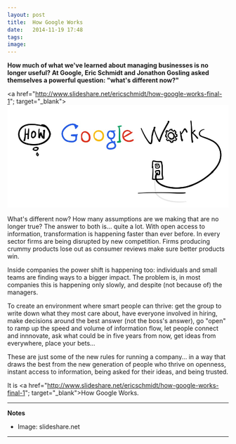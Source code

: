 ```yaml
---
layout: post
title:  How Google Works
date:   2014-11-19 17:48
tags: 
image:
---
```


**How much of what we've learned about managing businesses is no longer useful? At Google, Eric Schmidt and Jonathon Gosling asked themselves a powerful question: "what's different now?"**

<a href="http://www.slideshare.net/ericschmidt/how-google-works-final-1"; target="_blank">![](/libb/images/google.jpg)</a>

What's different now? How many assumptions are we making that are no longer true? The answer to both is... quite a lot. With open access to information, transformation is happening faster than ever before. In every sector firms are being disrupted by new competition. Firms producing crummy products lose out as consumer reviews make sure better products win.

Inside companies the power shift is happening too: individuals and small teams are finding ways to a bigger impact. The problem is, in most companies this is happening only slowly, and despite (not because of) the managers.

To create an environment where smart people can thrive: get the group to write down what they most care about, have everyone involved in hiring, make decisions around the best answer (not the boss's answer), go "open" to ramp up the speed and volume of information flow, let people connect and innnovate, ask what could be in five years from now, get ideas from everywhere, place your bets...  

These are just some of the new rules for running a company... in a way that draws the best from the new generation of people who thrive on openness, instant access to information, being asked for their ideas, and being trusted. 

It is <a href="http://www.slideshare.net/ericschmidt/how-google-works-final-1"; target="_blank">How Google Works</a>.

__________________
<b>Notes</b>

* Image: slideshare.net 

__________________








